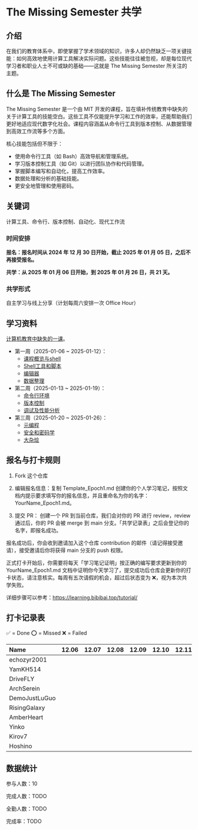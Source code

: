 # The Missing Semester 共学

## 介绍

在我们的教育体系中，即使掌握了学术领域的知识，许多人却仍然缺乏一项关键技能：如何高效地使用计算工具解决实际问题。这些技能往往被忽视，却是每位现代学习者和职业人士不可或缺的基础——这就是 The Missing Semester 所关注的主题。

## 什么是 The Missing Semester

The Missing Semester 是一个由 MIT 开发的课程，旨在填补传统教育中缺失的关于计算工具的技能空白。这些工具不仅能提升学习和工作的效率，还能帮助我们更好地适应现代数字化社会。课程内容涵盖从命令行工具到版本控制、从数据管理到高效工作流等多个方面。

核心技能包括但不限于：
  * 使用命令行工具（如 Bash）高效导航和管理系统。
  * 学习版本控制工具（如 Git）以进行团队协作和代码管理。
  * 掌握脚本编写和自动化，提高工作效率。
  * 数据处理和分析的基础技能。
  * 更安全地管理和使用密码。

## 关键词

计算工具、命令行、版本控制、自动化、现代工作流

### 时间安排

**报名：报名时间从 2024 年 12 月 30 日开始，截止 2025 年 01 月 05 日，之后不再接受报名。**

**共学：从 2025 年 01 月 06 日开始，到 2025 年 01 月 26 日，共 21 天。**

### 共学形式

自主学习与线上分享（计划每周六安排一次 Office Hour）

## 学习资料

[计算机教育中缺失的一课](https://missing-semester-cn.github.io/)。

* 第一周（2025-01-06 ~ 2025-01-12）：
	* [课程概览与shell](https://missing-semester-cn.github.io/2020/course-shell/)
	* [Shell工具和脚本](https://missing-semester-cn.github.io/2020/shell-tools/)
	* [编辑器](https://missing-semester-cn.github.io/2020/editors/)
	* [数据整理](https://missing-semester-cn.github.io/2020/data-wrangling/)
* 第二周（2025-01-13 ~ 2025-01-19）：
	* [命令行环境](https://missing-semester-cn.github.io/2020/command-line/)
	* [版本控制](https://missing-semester-cn.github.io/2020/version-control/)
	* [调试及性能分析](https://missing-semester-cn.github.io/2020/debugging-profiling/)
* 第三周（2025-01-20 ~ 2025-01-26）：
	* [元编程](https://missing-semester-cn.github.io/2020/metaprogramming/)
	* [安全和密码学](https://missing-semester-cn.github.io/2020/security/)
	* [大杂烩](https://missing-semester-cn.github.io/2020/potpourri/)

## 报名与打卡规则

1. Fork 这个仓库

2. 编辑报名信息：复制 Template_Epoch1.md 创建你的个人学习笔记，按照文档内提示要求填写你的报名信息，并且重命名为你的名字：YourName_Epoch1.md。

3. 提交 PR：
  创建一个 PR 到当前仓库，我们会对你的 PR 进行 review，review 通过后，你的 PR 会被 merge 到 main 分支。「共学记录表」之后会登记你的名字，即报名成功。

报名成功后，你会收到邀请加入这个仓库 contribution 的邮件（请记得接受邀请），接受邀请后你将获得 main 分支的 push 权限。

正式打卡开始后，你需要将每天「学习笔记证明」按正确的编写要求更新到你的 YourName_Epoch1.md 文档中证明你今天学习了，提交成功后仓库会更新你的打卡状态，请注意核实。每周有五次请假的机会，超过后状态变为 ❌，视为本次共学失败。

详细步骤可以参考：https://learning.bibibai.top/tutorial/

## 打卡记录表

✅ = Done ⭕️ = Missed ❌ = Failed

| Name          | 12.06       | 12.07       | 12.08       | 12.09       | 12.10       | 12.11       | 12.12       | 12.13       | 12.14       | 12.15       | 12.16       | 12.17       | 12.18       | 12.19       | 12.20       | 12.21       | 12.22       | 12.23       | 12.24       | 12.25       | 12.26       |
| :------------ | :---------: | :---------: | :---------: | :---------: | :---------: | :---------: | :---------: | :---------: | :---------: | :---------: | :---------: | :---------: | :---------: | :---------: | :---------: | :---------: | :---------: | :---------: | :---------: | :---------: | :---------: |
| echozyr2001   |             |             |             |             |             |             |             |             |             |             |             |             |             |             |             |             |             |             |             |             |             |
| YamKH514      |             |             |             |             |             |             |             |             |             |             |             |             |             |             |             |             |             |             |             |             |             |
| DriveFLY      |             |             |             |             |             |             |             |             |             |             |             |             |             |             |             |             |             |             |             |             |             |
| ArchSerein    |             |             |             |             |             |             |             |             |             |             |             |             |             |             |             |             |             |             |             |             |             |
| DemoJustLuGuo |             |             |             |             |             |             |             |             |             |             |             |             |             |             |             |             |             |             |             |             |             |
| RisingGalaxy  |             |             |             |             |             |             |             |             |             |             |             |             |             |             |             |             |             |             |             |             |             |
| AmberHeart    |             |             |             |             |             |             |             |             |             |             |             |             |             |             |             |             |             |             |             |             |             |
| Yinko         |             |             |             |             |             |             |             |             |             |             |             |             |             |             |             |             |             |             |             |             |             |
| Kirov7        |             |             |             |             |             |             |             |             |             |             |             |             |             |             |             |             |             |             |             |             |             |
| Hoshino       |             |             |             |             |             |             |             |             |             |             |             |             |             |             |             |             |             |             |             |             |             |

## 数据统计

参与人数：10

完成人数：TODO

全勤人数：TODO

完成率：TODO